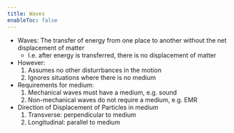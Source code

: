 ```yaml
---
title: Waves
enableToc: false
---
```


- Waves: The transfer of energy from one place to another without the net displacement of matter
	- I.e. after energy is transferred, there is no displacement of matter
- However:
	1. Assumes no other disturrbances in the motion
	2. Ignores situations where there is no medium
- Requirements for medium:
	1. Mechanical waves must have a medium, e.g. sound
	2. Non-mechanical waves do not require a medium, e.g. EMR
- Direction of Displacement of Particles in medium
	1. Transverse: perpendicular to medium
	2. Longitudinal: parallel to medium
